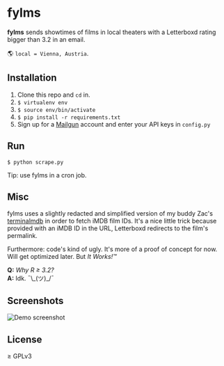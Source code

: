 # fylms

**fylms** sends showtimes of films in local theaters with a Letterboxd rating
bigger than 3.2 in an email.

:earth_americas: `local = Vienna, Austria`.

## Installation

1. Clone this repo and `cd` in.
2. `$ virtualenv env`
3. `$ source env/bin/activate`
4. `$ pip install -r requirements.txt`
5. Sign up for a [Mailgun] account and enter your API keys in `config.py`

## Run

`$ python scrape.py`

Tip: use fylms in a cron job.

## Misc

fylms uses a slightly redacted and simplified version of my buddy Zac's
[terminalmdb] in order to fetch iMDB film IDs. It's a nice little trick
because provided with an iMDB ID in the URL, Letterboxd redirects to the
film's permalink.

Furthermore: code's kind of ugly. It's more of a proof of concept for now.
Will get optimized later. But _It Works!™_

**Q:** _Why R ≥ 3.2?_  
**A:** Idk.  ¯\\\_(ツ)_/¯

## Screenshots

![Demo screenshot](http://i.imgur.com/IcJYzMt.png)

## License

≥ GPLv3



<!-- LINKS AND REFERENCES -->

[terminalmdb]: http://github.com/zacoppotamus/TerminaIMdB
[Mailgun]: http://mailgun.com
